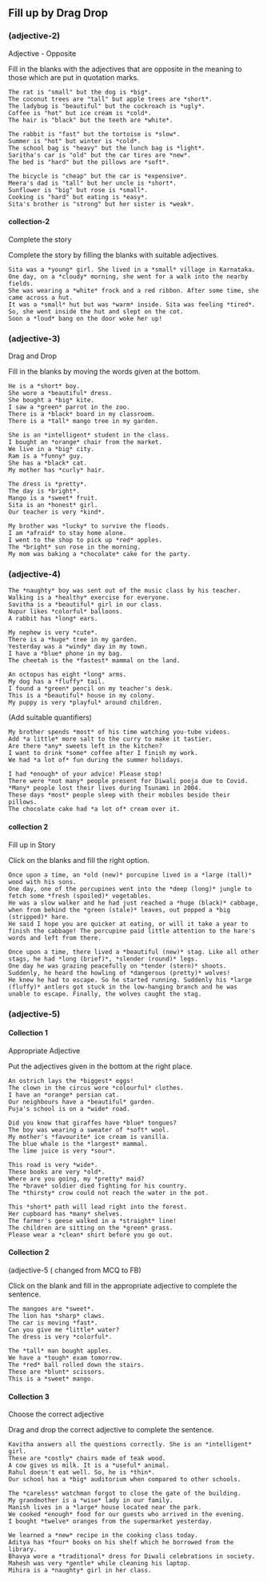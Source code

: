 ## Fill up by Drag Drop

### (adjective-2)

Adjective - Opposite

Fill in the blanks with the adjectives that are opposite in the meaning to those
which are put in quotation marks.

```
The rat is "small" but the dog is *big*.
The coconut trees are "tall" but apple trees are *short*.
The ladybug is "beautiful" but the cockroach is *ugly*.
Coffee is "hot" but ice cream is *cold*.
The hair is "black" but the teeth are *white*.
```

```
The rabbit is "fast" but the tortoise is *slow*.
Summer is "hot" but winter is *cold*.
The school bag is "heavy" but the lunch bag is *light*.
Saritha's car is "old" but the car tires are *new*.
The bed is "hard" but the pillows are *soft*.
```

```
The bicycle is "cheap" but the car is *expensive*.
Meera's dad is "tall" but her uncle is *short*.
Sunflower is "big" but rose is *small*.
Cooking is "hard" but eating is *easy*.
Sita's brother is "strong" but her sister is *weak*.
```

#### collection-2

Complete the story

Complete the story by filling the blanks with suitable adjectives.

```
Sita was a *young* girl. She lived in a *small* village in Karnataka.
One day, on a *cloudy* morning, she went for a walk into the nearby fields.
She was wearing a *white* frock and a red ribbon. After some time, she came across a hut.
It was a *small* hut but was *warm* inside. Sita was feeling *tired*.
So, she went inside the hut and slept on the cot.
Soon a *loud* bang on the door woke her up!
```

### (adjective-3)

Drag and Drop

Fill in the blanks by moving the words given at the bottom.

```
He is a *short* boy.
She wore a *beautiful* dress.
She bought a *big* kite.
I saw a *green* parrot in the zoo.
There is a *black* board in my classroom.
There is a *tall* mango tree in my garden.
```

```
She is an *intelligent* student in the class.
I bought an *orange* chair from the market.
We live in a *big* city.
Ram is a *funny* guy.
She has a *black* cat.
My mother has *curly* hair.
```

```
The dress is *pretty*.
The day is *bright*.
Mango is a *sweet* fruit.
Sita is an *honest* girl.
Our teacher is very *kind*.
```

```
My brother was *lucky* to survive the floods.
I am *afraid* to stay home alone.
I went to the shop to pick up *red* apples.
The *bright* sun rose in the morning.
My mom was baking a *chocolate* cake for the party.
```

### (adjective-4)

```
The *naughty* boy was sent out of the music class by his teacher.
Walking is a *healthy* exercise for everyone.
Savitha is a *beautiful* girl in our class.
Nupur likes *colorful* balloons.
A rabbit has *long* ears.
```

```
My nephew is very *cute*.
There is a *huge* tree in my garden.
Yesterday was a *windy* day in my town.
I have a *blue* phone in my bag.
The cheetah is the *fastest* mammal on the land.
```

```
An octopus has eight *long* arms.
My dog has a *fluffy* tail.
I found a *green* pencil on my teacher's desk.
This is a *beautiful* house in my colony.
My puppy is very *playful* around children.
```

(Add suitable quantifiers)

```
My brother spends *most* of his time watching you-tube videos.
Add *a little* more salt to the curry to make it tastier.
Are there *any* sweets left in the kitchen?
I want to drink *some* coffee after I finish my work.
We had *a lot of* fun during the summer holidays.
```

```
I had *enough* of your advice! Please stop!
There were *not many* people present for Diwali pooja due to Covid.
*Many* people lost their lives during Tsunami in 2004.
These days *most* people sleep with their mobiles beside their pillows.
The chocolate cake had *a lot of* cream over it.
```

#### collection 2

Fill up in Story

Click on the blanks and fill the right option.

```
Once upon a time, an *old (new)* porcupine lived in a *large (tall)* wood with his sons.
One day, one of the porcupines went into the *deep (long)* jungle to fetch some *fresh (spoiled)* vegetables.
He was a slow walker and he had just reached a *huge (black)* cabbage, when from behind the *green (stale)* leaves, out popped a *big (stripped)* hare.
He said I hope you are quicker at eating, or will it take a year to finish the cabbage! The porcupine paid little attention to the hare's words and left from there.
```

```
Once upon a time, there lived a *beautiful (new)* stag. Like all other stags, he had *long (brief)*, *slender (round)* legs.
One day he was grazing peacefully on *tender (stern)* shoots. Suddenly, he heard the howling of *dangerous (pretty)* wolves!
He knew he had to escape. So he started running. Suddenly his *large (fluffy)* antlers got stuck in the low-hanging branch and he was unable to escape. Finally, the wolves caught the stag.
```

### (adjective-5)

#### Collection 1

Appropriate Adjective

Put the adjectives given in the bottom at the right place.

```
An ostrich lays the *biggest* eggs!
The clown in the circus wore *colourful* clothes.
I have an *orange* persian cat.
Our neighbours have a *beautiful* garden.
Puja's school is on a *wide* road.
```

```
Did you know that giraffes have *blue* tongues?
The boy was wearing a sweater of *soft* wool.
My mother's *favourite* ice cream is vanilla.
The blue whale is the *largest* mammal.
The lime juice is very *sour*.
```

```
This road is very *wide*.
These books are very *old*.
Where are you going, my *pretty* maid?
The *brave* soldier died fighting for his country.
The *thirsty* crow could not reach the water in the pot.
```

```
This *short* path will lead right into the forest.
Her cupboard has *many* shelves.
The farmer's geese walked in a *straight* line!
The children are sitting on the *green* grass.
Please wear a *clean* shirt before you go out.
```

#### Collection 2

(adjective-5 ( changed from MCQ to FB)

Click on the blank and fill in the appropriate adjective to complete the
sentence.

```
The mangoes are *sweet*.
The lion has *sharp* claws.
The car is moving *fast*.
Can you give me *little* water?
The dress is very *colorful*.
```

```
The *tall* man bought apples.
We have a *tough* exam tomorrow.
The *red* ball rolled down the stairs.
These are *blunt* scissors.
This is a *sweet* mango.
```

#### Collection 3

Choose the correct adjective

Drag and drop the correct adjective to complete the sentence.

```
Kavitha answers all the questions correctly. She is an *intelligent* girl.
These are *costly* chairs made of teak wood.
A cow gives us milk. It is a *useful* animal.
Rahul doesn't eat well. So, he is *thin*.
Our school has a *big* auditorium when compared to other schools.
```

```
The *careless* watchman forgot to close the gate of the building.
My grandmother is a *wise* lady in our family.
Manish lives in a *large* house located near the park.
We cooked *enough* food for our guests who arrived in the evening.
I bought *twelve* oranges from the supermarket yesterday.
```

```
We learned a *new* recipe in the cooking class today.
Aditya has *four* books on his shelf which he borrowed from the library.
Bhavya wore a *traditional* dress for Diwali celebrations in society.
Mahesh was very *gentle* while cleaning his laptop.
Mihira is a *naughty* girl in her class.
```
